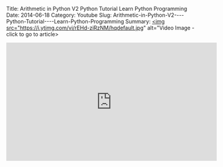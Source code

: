 Title: Arithmetic in Python V2    Python Tutorial    Learn Python Programming
Date: 2014-06-18
Category: Youtube
Slug: Arithmetic-in-Python-V2----Python-Tutorial----Learn-Python-Programming
Summary: <a href="/Arithmetic-in-Python-V2----Python-Tutorial----Learn-Python-Programming.html"><img src="https://i.ytimg.com/vi/rEHd-ziRzNM/hqdefault.jpg" alt="Video Image - click to go to article></a>

<iframe width="560" height="315" src="https://www.youtube.com/embed/rEHd-ziRzNM" title="YouTube video player" frameborder="0" allow="accelerometer; autoplay; clipboard-write; encrypted-media; gyroscope; picture-in-picture" allowfullscreen></iframe>

